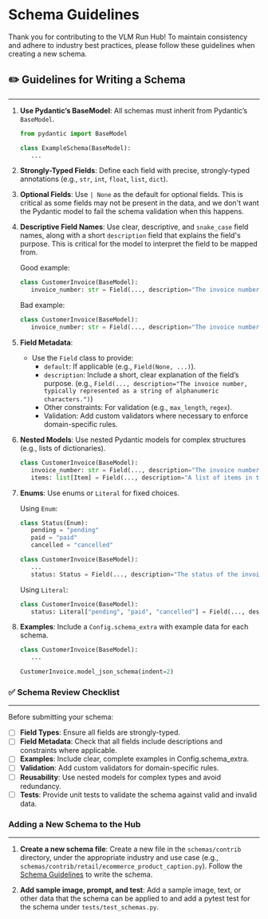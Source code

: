 # Schema Guidelines

Thank you for contributing to the VLM Run Hub! To maintain consistency and adhere to industry best practices, please follow these guidelines when creating a new schema.


## ✏️ Guidelines for Writing a Schema
---

1. **Use Pydantic’s BaseModel**: All schemas must inherit from Pydantic’s `BaseModel`.
   ```python
   from pydantic import BaseModel

   class ExampleSchema(BaseModel):
      ...
   ```

2. **Strongly-Typed Fields**: Define each field with precise, strongly-typed annotations (e.g., `str`, `int`, `float`, `list`, `dict`).

3. **Optional Fields**: Use `| None` as the default for optional fields. This is critical as some fields may not be present in the data, and we don't want the Pydantic model to fail the schema validation when this happens.

4. **Descriptive Field Names**: Use clear, descriptive, and `snake_case` field names, along with a short `description` field that explains the field's purpose. This is critical for the model to interpret the field to be mapped from.

   Good example:
   ```python
   class CustomerInvoice(BaseModel):
      invoice_number: str = Field(..., description="The invoice number, typically represented as a string of alphanumeric characters.")
   ```

   Bad example:
   ```python
   class CustomerInvoice(BaseModel):
      invoice_number: str = Field(..., description="The invoice number.")
   ```

5. **Field Metadata**:
   - Use the `Field` class to provide:
     - `default`: If applicable (e.g., `Field(None, ...)`).
     - `description`: Include a short, clear explanation of the field’s purpose. (e.g., `Field(..., description="The invoice number, typically represented as a string of alphanumeric characters.")`)
     - Other constraints: For validation (e.g., `max_length`, `regex`).
     - Validation: Add custom validators where necessary to enforce domain-specific rules.

6. **Nested Models**: Use nested Pydantic models for complex structures (e.g., lists of dictionaries).

   ```python
   class CustomerInvoice(BaseModel):
      invoice_number: str = Field(..., description="The invoice number, typically represented as a string of alphanumeric characters.")
      items: list[Item] = Field(..., description="A list of items in the invoice.")
   ```

7. **Enums**: Use enums or `Literal` for fixed choices.

   Using `Enum`:
   ```python
   class Status(Enum):
      pending = "pending"
      paid = "paid"
      cancelled = "cancelled"

   class CustomerInvoice(BaseModel):
      ...
      status: Status = Field(..., description="The status of the invoice, which can be either 'pending', 'paid', or 'cancelled'.")
   ```

   Using `Literal`:
   ```python
   class CustomerInvoice(BaseModel):
      status: Literal["pending", "paid", "cancelled"] = Field(..., description="The status of the invoice, which can be either 'pending', 'paid', or 'cancelled'.")
   ```

8. **Examples**: Include a `Config.schema_extra` with example data for each schema.

   ```python
   class CustomerInvoice(BaseModel):
      ...

   CustomerInvoice.model_json_schema(indent=2)
   ```

### ✅ Schema Review Checklist
---

Before submitting your schema:

- [ ] **Field Types**: Ensure all fields are strongly-typed.
- [ ] **Field Metadata**: Check that all fields include descriptions and constraints where applicable.
- [ ] **Examples**: Include clear, complete examples in Config.schema_extra.
- [ ] **Validation**: Add custom validators for domain-specific rules.
- [ ] **Reusability**: Use nested models for complex types and avoid redundancy.
- [ ] **Tests**: Provide unit tests to validate the schema against valid and invalid data.

### Adding a New Schema to the Hub
---

1. **Create a new schema file**: Create a new file in the `schemas/contrib` directory, under the appropriate industry and use case (e.g., `schemas/contrib/retail/ecommerce_product_caption.py`). Follow the [Schema Guidelines](#✏️-guidelines-for-writing-a-schema) to write the schema.

2. **Add sample image, prompt, and test**: Add a sample image, text, or other data that the schema can be applied to and add a pytest test for the schema under `tests/test_schemas.py`.
